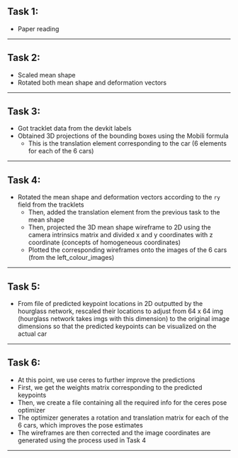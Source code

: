 ## Task 1:
- Paper reading
<hr>

## Task 2:
- Scaled mean shape
- Rotated both mean shape and deformation vectors
<hr>

## Task 3:
- Got tracklet data from the devkit labels
- Obtained 3D projections of the bounding boxes using the Mobili formula
  - This is the translation element corresponding to the car (6 elements for each of the 6 cars)
<hr>

## Task 4:
- Rotated the mean shape and deformation vectors according to the `ry` field from the tracklets
  - Then, added the translation element from the previous task to the mean shape
  - Then, projected the 3D mean shape wireframe to 2D using the camera intrinsics matrix and divided x and y coordinates with z coordinate (concepts of homogeneous coordinates)
  - Plotted the corresponding wireframes onto the images of the 6 cars (from the left_colour_images)
<hr>

## Task 5:
- From file of predicted keypoint locations in 2D outputted by the hourglass network, rescaled their locations to adjust from 64 x 64 img (hourglass network takes imgs with this dimension) to the original image dimensions so that the predicted keypoints can be visualized on the actual car
<hr>

## Task 6:
- At this point, we use ceres to further improve the predictions
- First, we get the weights matrix corresponding to the predicted keypoints
- Then, we create a file containing all the required info for the ceres pose optimizer
- The optimizer generates a rotation and translation matrix for each of the 6 cars, which improves the pose estimates
- The wireframes are then corrected and the image coordinates are generated using the process used in Task 4
<hr>